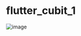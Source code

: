 # flutter_cubit_1

![image](https://github.com/Ulbossya/flutter_ui1/assets/102906052/670d54e4-b2c1-4006-9166-b985059a794b)
